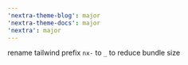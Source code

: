 ```yaml
---
'nextra-theme-blog': major
'nextra-theme-docs': major
'nextra': major
---
```


rename tailwind prefix `nx-` to `_` to reduce bundle size
